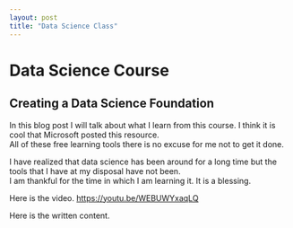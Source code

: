 ```yaml
---
layout: post
title: "Data Science Class"
---
```


# Data Science Course 
## Creating a Data Science Foundation 

In this blog post I will talk about what I learn from this course.  I think it is cool that Microsoft posted this resource.  
All of these free learning tools there is no excuse for me not to get it done. 

I have realized that data science has been around for a long time but the tools that I have at my disposal have not been.  
I am thankful for the time in which I am learning it. It is a blessing. 

Here is the video.
https://youtu.be/WEBUWYxaqLQ

Here is the written content.
